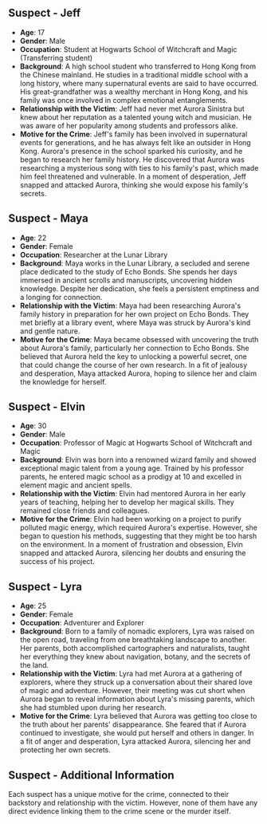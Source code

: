 ## Suspect - Jeff
- **Age**: 17
- **Gender**: Male
- **Occupation**: Student at Hogwarts School of Witchcraft and Magic (Transferring student)
- **Background**: A high school student who transferred to Hong Kong from the Chinese mainland.  He studies in a traditional middle school with a long history, where many supernatural events are said to have occurred. His great-grandfather was a wealthy merchant in Hong Kong, and his family was once involved in complex emotional entanglements.
- **Relationship with the Victim**: Jeff had never met Aurora Sinistra but knew about her reputation as a talented young witch and musician. He was aware of her popularity among students and professors alike.
- **Motive for the Crime**: Jeff's family has been involved in supernatural events for generations, and he has always felt like an outsider in Hong Kong. Aurora's presence in the school sparked his curiosity, and he began to research her family history. He discovered that Aurora was researching a mysterious song with ties to his family's past, which made him feel threatened and vulnerable. In a moment of desperation, Jeff snapped and attacked Aurora, thinking she would expose his family's secrets.

## Suspect - Maya
- **Age**: 22
- **Gender**: Female
- **Occupation**: Researcher at the Lunar Library
- **Background**: Maya works in the Lunar Library, a secluded and serene place dedicated to the study of Echo Bonds. She spends her days immersed in ancient scrolls and manuscripts, uncovering hidden knowledge. Despite her dedication, she feels a persistent emptiness and a longing for connection.
- **Relationship with the Victim**: Maya had been researching Aurora's family history in preparation for her own project on Echo Bonds. They met briefly at a library event, where Maya was struck by Aurora's kind and gentle nature.
- **Motive for the Crime**: Maya became obsessed with uncovering the truth about Aurora's family, particularly her connection to Echo Bonds. She believed that Aurora held the key to unlocking a powerful secret, one that could change the course of her own research. In a fit of jealousy and desperation, Maya attacked Aurora, hoping to silence her and claim the knowledge for herself.

## Suspect - Elvin
- **Age**: 30
- **Gender**: Male
- **Occupation**: Professor of Magic at Hogwarts School of Witchcraft and Magic
- **Background**: Elvin was born into a renowned wizard family and showed exceptional magic talent from a young age. Trained by his professor parents, he entered magic school as a prodigy at 10 and excelled in element magic and ancient spells.
- **Relationship with the Victim**: Elvin had mentored Aurora in her early years of teaching, helping her to develop her magical skills. They remained close friends and colleagues.
- **Motive for the Crime**: Elvin had been working on a project to purify polluted magic energy, which required Aurora's expertise. However, she began to question his methods, suggesting that they might be too harsh on the environment. In a moment of frustration and obsession, Elvin snapped and attacked Aurora, silencing her doubts and ensuring the success of his project.

## Suspect - Lyra
- **Age**: 25
- **Gender**: Female
- **Occupation**: Adventurer and Explorer
- **Background**: Born to a family of nomadic explorers, Lyra was raised on the open road, traveling from one breathtaking landscape to another. Her parents, both accomplished cartographers and naturalists, taught her everything they knew about navigation, botany, and the secrets of the land.
- **Relationship with the Victim**: Lyra had met Aurora at a gathering of explorers, where they struck up a conversation about their shared love of magic and adventure. However, their meeting was cut short when Aurora began to reveal information about Lyra's missing parents, which she had stumbled upon during her research.
- **Motive for the Crime**: Lyra believed that Aurora was getting too close to the truth about her parents' disappearance. She feared that if Aurora continued to investigate, she would put herself and others in danger. In a fit of anger and desperation, Lyra attacked Aurora, silencing her and protecting her own secrets.

## Suspect - Additional Information
Each suspect has a unique motive for the crime, connected to their backstory and relationship with the victim. However, none of them have any direct evidence linking them to the crime scene or the murder itself.